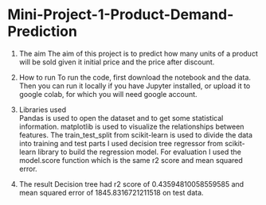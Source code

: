 # Mini-Project-1-Product-Demand-Prediction

1. The aim
   The aim of this project is to predict how many units of a product will be sold given it initial price and the price after discount.

2. How to run
   To run the code, first download the notebook and the data. Then you can run it locally if you have Jupyter installed, or upload it to google colab,
   for which you will need google account.

3. Libraries used  
   Pandas is used to open the dataset and to get some statistical information.
   matplotlib is used to visualize the relationships between features.
   The train_test_split from scikit-learn is used to divide the data into training and test parts 
   I used decision tree regressor from scikit-learn library to build the regression model. 
   For evaluation I used the model.score function which is the same r2 score and mean squared error.  

4. The result
   Decision tree had r2 score of 0.43594810058559585 and mean squared error of 1845.8316721211518 on test data.

